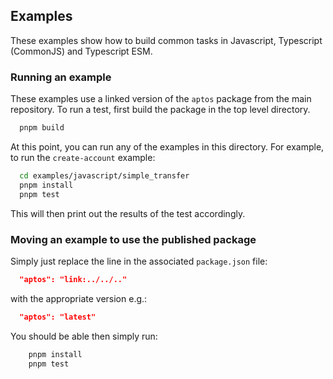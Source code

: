 ## Examples

These examples show how to build common tasks in Javascript, Typescript (CommonJS) and Typescript ESM.

### Running an example

These examples use a linked version of the `aptos` package from the main repository. To run a test, first build the
package in the top level directory.

```bash
  pnpm build
```

At this point, you can run any of the examples in this directory. For example, to run the `create-account` example:

```bash
  cd examples/javascript/simple_transfer
  pnpm install
  pnpm test
```

This will then print out the results of the test accordingly.

### Moving an example to use the published package

Simply just replace the line in the associated `package.json` file:

```json
  "aptos": "link:../../.."
```

with the appropriate version e.g.:

```json
  "aptos": "latest"
```

You should be able then simply run:

```bash
    pnpm install
    pnpm test
```
